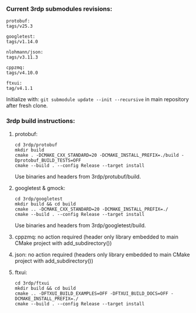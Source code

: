 
### Current 3rdp submodules revisions:
```
protobuf:
tags/v25.3

googletest:
tags/v1.14.0

nlohmann/json:
tags/v3.11.3

cppzmq:
tags/v4.10.0

ftxui:
tag/v4.1.1
```

Initialize with:
`git submodule update --init --recursive`
in main repository after fresh clone.


### 3rdp build instructions:
1. protobuf:
    ```
    cd 3rdp/protobuf
    mkdir build
    cmake . -DCMAKE_CXX_STANDARD=20 -DCMAKE_INSTALL_PREFIX=./build -Dprotobuf_BUILD_TESTS=OFF
    cmake --build . --config Release --target install
    ```
    Use binaries and headers from 3rdp/protubuf/build.

2. googletest & gmock:
    ```
    cd 3rdp/googletest
    mkdir build && cd build
    cmake .. -DCMAKE_CXX_STANDARD=20 -DCMAKE_INSTALL_PREFIX=./
    cmake --build . --config Release --target install
    ```
    Use binaries and headers from 3rdp/googletest/build.

3. cppzmq: no action required (header only library embedded to main CMake project with add_subdirectory())

4. json: no action required (headers only library embedded to main CMake project with add_subdirectory())

5. ftxui:
    ```
    cd 3rdp/ftxui
    mkdir build && cd build
    cmake .. -DFTXUI_BUILD_EXAMPLES=OFF -DFTXUI_BUILD_DOCS=OFF -DCMAKE_INSTALL_PREFIX=./
    cmake --build . --config Release --target install
    ```
